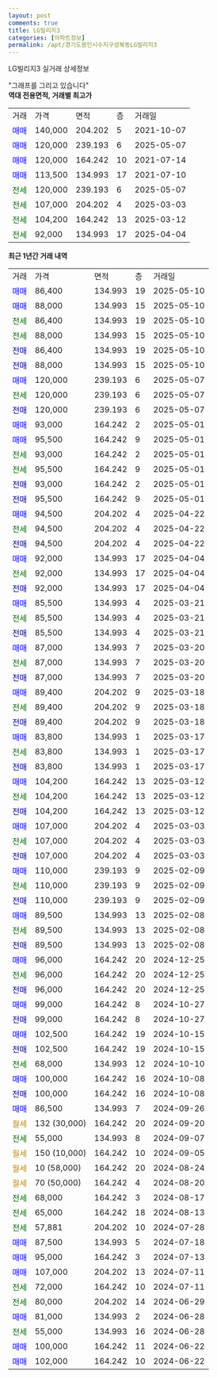 ```yaml
---
layout: post
comments: true
title: LG빌리지3
categories: [아파트정보]
permalink: /apt/경기도용인시수지구성복동LG빌리지3
---
```


LG빌리지3 실거래 상세정보

<script type="text/javascript">
  google.charts.load('current', {'packages':['line', 'corechart']});
  google.charts.setOnLoadCallback(drawChart);

  function drawChart() {
    var data = new google.visualization.DataTable();
    data.addColumn('date', '거래일');
    data.addColumn('number', "매매");
    data.addColumn('number', "전세");
    data.addColumn('number', "전매");

    data.addRows([[new Date(Date.parse("2025-05-10")), 86400, null, null], [new Date(Date.parse("2025-05-10")), 88000, null, null], [new Date(Date.parse("2025-05-10")), null, 86400, null], [new Date(Date.parse("2025-05-10")), null, 88000, null], [new Date(Date.parse("2025-05-10")), null, null, 86400], [new Date(Date.parse("2025-05-10")), null, null, 88000], [new Date(Date.parse("2025-05-07")), 120000, null, null], [new Date(Date.parse("2025-05-07")), null, 120000, null], [new Date(Date.parse("2025-05-07")), null, null, 120000], [new Date(Date.parse("2025-05-01")), 93000, null, null], [new Date(Date.parse("2025-05-01")), 95500, null, null], [new Date(Date.parse("2025-05-01")), null, 93000, null], [new Date(Date.parse("2025-05-01")), null, 95500, null], [new Date(Date.parse("2025-05-01")), null, null, 93000], [new Date(Date.parse("2025-05-01")), null, null, 95500], [new Date(Date.parse("2025-04-22")), 94500, null, null], [new Date(Date.parse("2025-04-22")), null, 94500, null], [new Date(Date.parse("2025-04-22")), null, null, 94500], [new Date(Date.parse("2025-04-04")), 92000, null, null], [new Date(Date.parse("2025-04-04")), null, 92000, null], [new Date(Date.parse("2025-04-04")), null, null, 92000], [new Date(Date.parse("2025-03-21")), 85500, null, null], [new Date(Date.parse("2025-03-21")), null, 85500, null], [new Date(Date.parse("2025-03-21")), null, null, 85500], [new Date(Date.parse("2025-03-20")), 87000, null, null], [new Date(Date.parse("2025-03-20")), null, 87000, null], [new Date(Date.parse("2025-03-20")), null, null, 87000], [new Date(Date.parse("2025-03-18")), 89400, null, null], [new Date(Date.parse("2025-03-18")), null, 89400, null], [new Date(Date.parse("2025-03-18")), null, null, 89400], [new Date(Date.parse("2025-03-17")), 83800, null, null], [new Date(Date.parse("2025-03-17")), null, 83800, null], [new Date(Date.parse("2025-03-17")), null, null, 83800], [new Date(Date.parse("2025-03-12")), 104200, null, null], [new Date(Date.parse("2025-03-12")), null, 104200, null], [new Date(Date.parse("2025-03-12")), null, null, 104200], [new Date(Date.parse("2025-03-03")), 107000, null, null], [new Date(Date.parse("2025-03-03")), null, 107000, null], [new Date(Date.parse("2025-03-03")), null, null, 107000], [new Date(Date.parse("2025-02-09")), 110000, null, null], [new Date(Date.parse("2025-02-09")), null, 110000, null], [new Date(Date.parse("2025-02-09")), null, null, 110000], [new Date(Date.parse("2025-02-08")), 89500, null, null], [new Date(Date.parse("2025-02-08")), null, 89500, null], [new Date(Date.parse("2025-02-08")), null, null, 89500], [new Date(Date.parse("2024-12-25")), 96000, null, null], [new Date(Date.parse("2024-12-25")), null, 96000, null], [new Date(Date.parse("2024-12-25")), null, null, 96000], [new Date(Date.parse("2024-10-27")), 99000, null, null], [new Date(Date.parse("2024-10-27")), null, null, 99000], [new Date(Date.parse("2024-10-15")), 102500, null, null], [new Date(Date.parse("2024-10-15")), null, null, 102500], [new Date(Date.parse("2024-10-10")), null, 68000, null], [new Date(Date.parse("2024-10-08")), 100000, null, null], [new Date(Date.parse("2024-10-08")), null, null, 100000], [new Date(Date.parse("2024-09-26")), 86500, null, null], [new Date(Date.parse("2024-09-20")), null, null, null], [new Date(Date.parse("2024-09-07")), null, 55000, null], [new Date(Date.parse("2024-09-05")), null, null, null], [new Date(Date.parse("2024-08-24")), null, null, null], [new Date(Date.parse("2024-08-20")), null, null, null], [new Date(Date.parse("2024-08-17")), null, 68000, null], [new Date(Date.parse("2024-08-13")), null, 65000, null], [new Date(Date.parse("2024-07-28")), null, 57881, null], [new Date(Date.parse("2024-07-18")), 87500, null, null], [new Date(Date.parse("2024-07-13")), 95000, null, null], [new Date(Date.parse("2024-07-11")), 107000, null, null], [new Date(Date.parse("2024-07-11")), null, 72000, null], [new Date(Date.parse("2024-06-29")), null, 80000, null], [new Date(Date.parse("2024-06-28")), 81000, null, null], [new Date(Date.parse("2024-06-28")), null, 55000, null], [new Date(Date.parse("2024-06-22")), 100000, null, null], [new Date(Date.parse("2024-06-22")), 102000, null, null]]);

    var options = {
      hAxis: {
        format: 'yyyy/MM/dd'
      },    
      lineWidth: 0,
      pointsVisible: true,    
      title: '최근 1년간 유형별 실거래가 분포',
      legend: { position: 'bottom' }
    };

    var formatter = new google.visualization.NumberFormat({pattern:'###,###'} );
    formatter.format(data, 1);
    formatter.format(data, 2);
    
    setTimeout(function() {
        var chart = new google.visualization.LineChart(document.getElementById('columnchart_material'));
        chart.draw(data, (options));
        document.getElementById('loading').style.display = 'none';
    }, 200);
  }
</script>


<div id="loading" style="z-index:20; display: block; margin-left: 0px">"그래프를 그리고 있습니다"</div>
<div id="columnchart_material" style="width: 95%; margin-left: 0px; display: block"></div>
<!-- contents start -->
<b>역대 전용면적, 거래별 최고가</b>
<table class="sortable">
    <tr>
      <td>거래</td>
      <td>가격</td>
      <td>면적</td>
      <td>층</td>
      <td>거래일</td>
    </tr>
        <tr>
          <td><a style="color: blue">매매</a></td>
          <td>140,000</td>
          <td>204.202</td>
          <td>5</td>
          <td>2021-10-07</td>
        </tr>            <tr>
          <td><a style="color: blue">매매</a></td>
          <td>120,000</td>
          <td>239.193</td>
          <td>6</td>
          <td>2025-05-07</td>
        </tr>            <tr>
          <td><a style="color: blue">매매</a></td>
          <td>120,000</td>
          <td>164.242</td>
          <td>10</td>
          <td>2021-07-14</td>
        </tr>            <tr>
          <td><a style="color: blue">매매</a></td>
          <td>113,500</td>
          <td>134.993</td>
          <td>17</td>
          <td>2021-07-10</td>
        </tr>        
        <tr>
              <td><a style="color: darkgreen">전세</a></td>
              <td>120,000</td>
              <td>239.193</td>
              <td>6</td>
              <td>2025-05-07</td>
            </tr>            <tr>
              <td><a style="color: darkgreen">전세</a></td>
              <td>107,000</td>
              <td>204.202</td>
              <td>4</td>
              <td>2025-03-03</td>
            </tr>            <tr>
              <td><a style="color: darkgreen">전세</a></td>
              <td>104,200</td>
              <td>164.242</td>
              <td>13</td>
              <td>2025-03-12</td>
            </tr>            <tr>
              <td><a style="color: darkgreen">전세</a></td>
              <td>92,000</td>
              <td>134.993</td>
              <td>17</td>
              <td>2025-04-04</td>
            </tr>        
    
</table>

<b>최근 1년간 거래 내역</b>

<table class="sortable">
    <tr>
      <td>거래</td>
      <td>가격</td>
      <td>면적</td>
      <td>층</td>
      <td>거래일</td>
    </tr>
    <tr>
      <td><a style="color: blue">매매</a></td>
      <td>86,400</td>
      <td>134.993</td>
      <td>19</td>
      <td>2025-05-10</td>
    </tr>          <tr>
      <td><a style="color: blue">매매</a></td>
      <td>88,000</td>
      <td>134.993</td>
      <td>15</td>
      <td>2025-05-10</td>
    </tr>          <tr>
      <td><a style="color: darkgreen">전세</a></td>
      <td>86,400</td>
      <td>134.993</td>
      <td>19</td>
      <td>2025-05-10</td>
    </tr>          <tr>
      <td><a style="color: darkgreen">전세</a></td>
      <td>88,000</td>
      <td>134.993</td>
      <td>15</td>
      <td>2025-05-10</td>
    </tr>          <tr>
      <td><a style="color: darkblue">전매</a></td>
      <td>86,400</td>
      <td>134.993</td>
      <td>19</td>
      <td>2025-05-10</td>
    </tr>          <tr>
      <td><a style="color: darkblue">전매</a></td>
      <td>88,000</td>
      <td>134.993</td>
      <td>15</td>
      <td>2025-05-10</td>
    </tr>          <tr>
      <td><a style="color: blue">매매</a></td>
      <td>120,000</td>
      <td>239.193</td>
      <td>6</td>
      <td>2025-05-07</td>
    </tr>          <tr>
      <td><a style="color: darkgreen">전세</a></td>
      <td>120,000</td>
      <td>239.193</td>
      <td>6</td>
      <td>2025-05-07</td>
    </tr>          <tr>
      <td><a style="color: darkblue">전매</a></td>
      <td>120,000</td>
      <td>239.193</td>
      <td>6</td>
      <td>2025-05-07</td>
    </tr>          <tr>
      <td><a style="color: blue">매매</a></td>
      <td>93,000</td>
      <td>164.242</td>
      <td>2</td>
      <td>2025-05-01</td>
    </tr>          <tr>
      <td><a style="color: blue">매매</a></td>
      <td>95,500</td>
      <td>164.242</td>
      <td>9</td>
      <td>2025-05-01</td>
    </tr>          <tr>
      <td><a style="color: darkgreen">전세</a></td>
      <td>93,000</td>
      <td>164.242</td>
      <td>2</td>
      <td>2025-05-01</td>
    </tr>          <tr>
      <td><a style="color: darkgreen">전세</a></td>
      <td>95,500</td>
      <td>164.242</td>
      <td>9</td>
      <td>2025-05-01</td>
    </tr>          <tr>
      <td><a style="color: darkblue">전매</a></td>
      <td>93,000</td>
      <td>164.242</td>
      <td>2</td>
      <td>2025-05-01</td>
    </tr>          <tr>
      <td><a style="color: darkblue">전매</a></td>
      <td>95,500</td>
      <td>164.242</td>
      <td>9</td>
      <td>2025-05-01</td>
    </tr>          <tr>
      <td><a style="color: blue">매매</a></td>
      <td>94,500</td>
      <td>204.202</td>
      <td>4</td>
      <td>2025-04-22</td>
    </tr>          <tr>
      <td><a style="color: darkgreen">전세</a></td>
      <td>94,500</td>
      <td>204.202</td>
      <td>4</td>
      <td>2025-04-22</td>
    </tr>          <tr>
      <td><a style="color: darkblue">전매</a></td>
      <td>94,500</td>
      <td>204.202</td>
      <td>4</td>
      <td>2025-04-22</td>
    </tr>          <tr>
      <td><a style="color: blue">매매</a></td>
      <td>92,000</td>
      <td>134.993</td>
      <td>17</td>
      <td>2025-04-04</td>
    </tr>          <tr>
      <td><a style="color: darkgreen">전세</a></td>
      <td>92,000</td>
      <td>134.993</td>
      <td>17</td>
      <td>2025-04-04</td>
    </tr>          <tr>
      <td><a style="color: darkblue">전매</a></td>
      <td>92,000</td>
      <td>134.993</td>
      <td>17</td>
      <td>2025-04-04</td>
    </tr>          <tr>
      <td><a style="color: blue">매매</a></td>
      <td>85,500</td>
      <td>134.993</td>
      <td>4</td>
      <td>2025-03-21</td>
    </tr>          <tr>
      <td><a style="color: darkgreen">전세</a></td>
      <td>85,500</td>
      <td>134.993</td>
      <td>4</td>
      <td>2025-03-21</td>
    </tr>          <tr>
      <td><a style="color: darkblue">전매</a></td>
      <td>85,500</td>
      <td>134.993</td>
      <td>4</td>
      <td>2025-03-21</td>
    </tr>          <tr>
      <td><a style="color: blue">매매</a></td>
      <td>87,000</td>
      <td>134.993</td>
      <td>7</td>
      <td>2025-03-20</td>
    </tr>          <tr>
      <td><a style="color: darkgreen">전세</a></td>
      <td>87,000</td>
      <td>134.993</td>
      <td>7</td>
      <td>2025-03-20</td>
    </tr>          <tr>
      <td><a style="color: darkblue">전매</a></td>
      <td>87,000</td>
      <td>134.993</td>
      <td>7</td>
      <td>2025-03-20</td>
    </tr>          <tr>
      <td><a style="color: blue">매매</a></td>
      <td>89,400</td>
      <td>204.202</td>
      <td>9</td>
      <td>2025-03-18</td>
    </tr>          <tr>
      <td><a style="color: darkgreen">전세</a></td>
      <td>89,400</td>
      <td>204.202</td>
      <td>9</td>
      <td>2025-03-18</td>
    </tr>          <tr>
      <td><a style="color: darkblue">전매</a></td>
      <td>89,400</td>
      <td>204.202</td>
      <td>9</td>
      <td>2025-03-18</td>
    </tr>          <tr>
      <td><a style="color: blue">매매</a></td>
      <td>83,800</td>
      <td>134.993</td>
      <td>1</td>
      <td>2025-03-17</td>
    </tr>          <tr>
      <td><a style="color: darkgreen">전세</a></td>
      <td>83,800</td>
      <td>134.993</td>
      <td>1</td>
      <td>2025-03-17</td>
    </tr>          <tr>
      <td><a style="color: darkblue">전매</a></td>
      <td>83,800</td>
      <td>134.993</td>
      <td>1</td>
      <td>2025-03-17</td>
    </tr>          <tr>
      <td><a style="color: blue">매매</a></td>
      <td>104,200</td>
      <td>164.242</td>
      <td>13</td>
      <td>2025-03-12</td>
    </tr>          <tr>
      <td><a style="color: darkgreen">전세</a></td>
      <td>104,200</td>
      <td>164.242</td>
      <td>13</td>
      <td>2025-03-12</td>
    </tr>          <tr>
      <td><a style="color: darkblue">전매</a></td>
      <td>104,200</td>
      <td>164.242</td>
      <td>13</td>
      <td>2025-03-12</td>
    </tr>          <tr>
      <td><a style="color: blue">매매</a></td>
      <td>107,000</td>
      <td>204.202</td>
      <td>4</td>
      <td>2025-03-03</td>
    </tr>          <tr>
      <td><a style="color: darkgreen">전세</a></td>
      <td>107,000</td>
      <td>204.202</td>
      <td>4</td>
      <td>2025-03-03</td>
    </tr>          <tr>
      <td><a style="color: darkblue">전매</a></td>
      <td>107,000</td>
      <td>204.202</td>
      <td>4</td>
      <td>2025-03-03</td>
    </tr>          <tr>
      <td><a style="color: blue">매매</a></td>
      <td>110,000</td>
      <td>239.193</td>
      <td>9</td>
      <td>2025-02-09</td>
    </tr>          <tr>
      <td><a style="color: darkgreen">전세</a></td>
      <td>110,000</td>
      <td>239.193</td>
      <td>9</td>
      <td>2025-02-09</td>
    </tr>          <tr>
      <td><a style="color: darkblue">전매</a></td>
      <td>110,000</td>
      <td>239.193</td>
      <td>9</td>
      <td>2025-02-09</td>
    </tr>          <tr>
      <td><a style="color: blue">매매</a></td>
      <td>89,500</td>
      <td>134.993</td>
      <td>13</td>
      <td>2025-02-08</td>
    </tr>          <tr>
      <td><a style="color: darkgreen">전세</a></td>
      <td>89,500</td>
      <td>134.993</td>
      <td>13</td>
      <td>2025-02-08</td>
    </tr>          <tr>
      <td><a style="color: darkblue">전매</a></td>
      <td>89,500</td>
      <td>134.993</td>
      <td>13</td>
      <td>2025-02-08</td>
    </tr>          <tr>
      <td><a style="color: blue">매매</a></td>
      <td>96,000</td>
      <td>164.242</td>
      <td>20</td>
      <td>2024-12-25</td>
    </tr>          <tr>
      <td><a style="color: darkgreen">전세</a></td>
      <td>96,000</td>
      <td>164.242</td>
      <td>20</td>
      <td>2024-12-25</td>
    </tr>          <tr>
      <td><a style="color: darkblue">전매</a></td>
      <td>96,000</td>
      <td>164.242</td>
      <td>20</td>
      <td>2024-12-25</td>
    </tr>          <tr>
      <td><a style="color: blue">매매</a></td>
      <td>99,000</td>
      <td>164.242</td>
      <td>8</td>
      <td>2024-10-27</td>
    </tr>          <tr>
      <td><a style="color: darkblue">전매</a></td>
      <td>99,000</td>
      <td>164.242</td>
      <td>8</td>
      <td>2024-10-27</td>
    </tr>          <tr>
      <td><a style="color: blue">매매</a></td>
      <td>102,500</td>
      <td>164.242</td>
      <td>19</td>
      <td>2024-10-15</td>
    </tr>          <tr>
      <td><a style="color: darkblue">전매</a></td>
      <td>102,500</td>
      <td>164.242</td>
      <td>19</td>
      <td>2024-10-15</td>
    </tr>          <tr>
      <td><a style="color: darkgreen">전세</a></td>
      <td>68,000</td>
      <td>134.993</td>
      <td>12</td>
      <td>2024-10-10</td>
    </tr>          <tr>
      <td><a style="color: blue">매매</a></td>
      <td>100,000</td>
      <td>164.242</td>
      <td>16</td>
      <td>2024-10-08</td>
    </tr>          <tr>
      <td><a style="color: darkblue">전매</a></td>
      <td>100,000</td>
      <td>164.242</td>
      <td>16</td>
      <td>2024-10-08</td>
    </tr>          <tr>
      <td><a style="color: blue">매매</a></td>
      <td>86,500</td>
      <td>134.993</td>
      <td>7</td>
      <td>2024-09-26</td>
    </tr>          <tr>
      <td><a style="color: darkgoldenrod">월세</a></td>
      <td>132 (30,000)</td>
      <td>164.242</td>
      <td>20</td>
      <td>2024-09-20</td>
    </tr>          <tr>
      <td><a style="color: darkgreen">전세</a></td>
      <td>55,000</td>
      <td>134.993</td>
      <td>8</td>
      <td>2024-09-07</td>
    </tr>          <tr>
      <td><a style="color: darkgoldenrod">월세</a></td>
      <td>150 (10,000)</td>
      <td>164.242</td>
      <td>10</td>
      <td>2024-09-05</td>
    </tr>          <tr>
      <td><a style="color: darkgoldenrod">월세</a></td>
      <td>10 (58,000)</td>
      <td>164.242</td>
      <td>20</td>
      <td>2024-08-24</td>
    </tr>          <tr>
      <td><a style="color: darkgoldenrod">월세</a></td>
      <td>70 (50,000)</td>
      <td>164.242</td>
      <td>4</td>
      <td>2024-08-20</td>
    </tr>          <tr>
      <td><a style="color: darkgreen">전세</a></td>
      <td>68,000</td>
      <td>164.242</td>
      <td>3</td>
      <td>2024-08-17</td>
    </tr>          <tr>
      <td><a style="color: darkgreen">전세</a></td>
      <td>65,000</td>
      <td>164.242</td>
      <td>18</td>
      <td>2024-08-13</td>
    </tr>          <tr>
      <td><a style="color: darkgreen">전세</a></td>
      <td>57,881</td>
      <td>204.202</td>
      <td>10</td>
      <td>2024-07-28</td>
    </tr>          <tr>
      <td><a style="color: blue">매매</a></td>
      <td>87,500</td>
      <td>134.993</td>
      <td>5</td>
      <td>2024-07-18</td>
    </tr>          <tr>
      <td><a style="color: blue">매매</a></td>
      <td>95,000</td>
      <td>164.242</td>
      <td>3</td>
      <td>2024-07-13</td>
    </tr>          <tr>
      <td><a style="color: blue">매매</a></td>
      <td>107,000</td>
      <td>204.202</td>
      <td>13</td>
      <td>2024-07-11</td>
    </tr>          <tr>
      <td><a style="color: darkgreen">전세</a></td>
      <td>72,000</td>
      <td>164.242</td>
      <td>10</td>
      <td>2024-07-11</td>
    </tr>          <tr>
      <td><a style="color: darkgreen">전세</a></td>
      <td>80,000</td>
      <td>204.202</td>
      <td>14</td>
      <td>2024-06-29</td>
    </tr>          <tr>
      <td><a style="color: blue">매매</a></td>
      <td>81,000</td>
      <td>134.993</td>
      <td>2</td>
      <td>2024-06-28</td>
    </tr>          <tr>
      <td><a style="color: darkgreen">전세</a></td>
      <td>55,000</td>
      <td>134.993</td>
      <td>16</td>
      <td>2024-06-28</td>
    </tr>          <tr>
      <td><a style="color: blue">매매</a></td>
      <td>100,000</td>
      <td>164.242</td>
      <td>11</td>
      <td>2024-06-22</td>
    </tr>          <tr>
      <td><a style="color: blue">매매</a></td>
      <td>102,000</td>
      <td>164.242</td>
      <td>10</td>
      <td>2024-06-22</td>
    </tr>      </table>
<!-- contents end -->    

